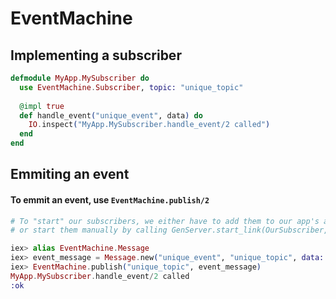 # EventMachine

## Implementing a subscriber
```elixir
defmodule MyApp.MySubscriber do
  use EventMachine.Subscriber, topic: "unique_topic"
  
  @impl true
  def handle_event("unique_event", data) do
    IO.inspect("MyApp.MySubscriber.handle_event/2 called")
  end
end
```

## Emmiting an event
#### To emmit an event, use `EventMachine.publish/2`
```elixir
# To "start" our subscribers, we either have to add them to our app's application.ex
# or start them manually by calling GenServer.start_link(OurSubscriber, [])

iex> alias EventMachine.Message
iex> event_message = Message.new("unique_event", "unique_topic", data: %{user: "user123"})
iex> EventMachine.publish("unique_topic", event_message)
MyApp.MySubscriber.handle_event/2 called
:ok
```
